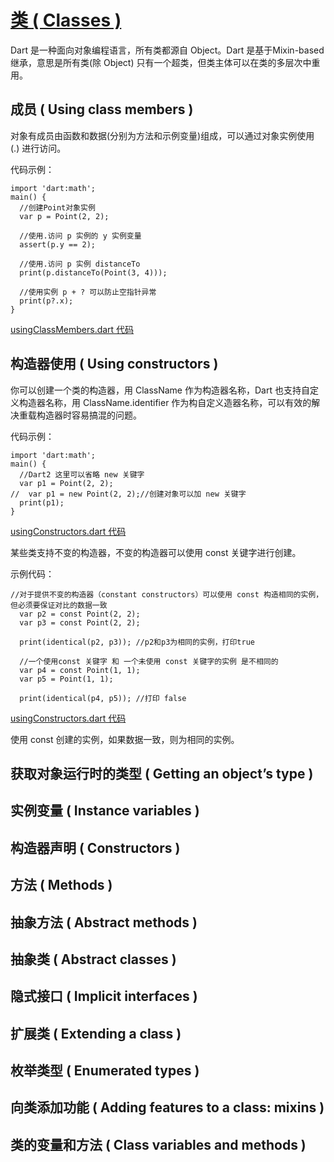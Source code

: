 # [类 ( Classes )](https://www.dartlang.org/guides/language/language-tour#classes)

Dart 是一种面向对象编程语言，所有类都源自 Object。Dart 是基于Mixin-based 继承，意思是所有类(除 Object) 只有一个超类，但类主体可以在类的多层次中重用。


## 成员 ( Using class members )

对象有成员由函数和数据(分别为方法和示例变量)组成，可以通过对象实例使用 (.) 进行访问。

代码示例：

```
import 'dart:math';
main() {
  //创建Point对象实例
  var p = Point(2, 2);

  //使用.访问 p 实例的 y 实例变量
  assert(p.y == 2);

  //使用.访问 p 实例 distanceTo
  print(p.distanceTo(Point(3, 4)));

  //使用实例 p + ? 可以防止空指针异常
  print(p?.x);
}
```

[usingClassMembers.dart 代码](../../dart/classes/usingClassMembers.dart)


## 构造器使用 ( Using constructors )

你可以创建一个类的构造器，用 ClassName 作为构造器名称，Dart 也支持自定义构造器名称，用 ClassName.identifier 作为构自定义造器名称，可以有效的解决重载构造器时容易搞混的问题。

代码示例：

```
import 'dart:math';
main() {
  //Dart2 这里可以省略 new 关键字
  var p1 = Point(2, 2);
//  var p1 = new Point(2, 2);//创建对象可以加 new 关键字
  print(p1);
}
```

[usingConstructors.dart 代码](../../dart/classes/usingConstructors.dart)

某些类支持不变的构造器，不变的构造器可以使用 const 关键字进行创建。

示例代码：

```
//对于提供不变的构造器（constant constructors）可以使用 const 构造相同的实例，但必须要保证对比的数据一致
  var p2 = const Point(2, 2);
  var p3 = const Point(2, 2);

  print(identical(p2, p3)); //p2和p3为相同的实例，打印true

  //一个使用const 关键字 和 一个未使用 const 关键字的实例 是不相同的
  var p4 = const Point(1, 1);
  var p5 = Point(1, 1);

  print(identical(p4, p5)); //打印 false
```

[usingConstructors.dart 代码](../../dart/classes/usingConstructors.dart)

使用 const 创建的实例，如果数据一致，则为相同的实例。

## 获取对象运行时的类型 ( Getting an object’s type )

## 实例变量 ( Instance variables )

## 构造器声明 ( Constructors )

## 方法 ( Methods )

## 抽象方法 ( Abstract methods )

## 抽象类 ( Abstract classes )

## 隐式接口 ( Implicit interfaces )

## 扩展类 ( Extending a class )

## 枚举类型 ( Enumerated types )

## 向类添加功能 ( Adding features to a class: mixins )

## 类的变量和方法 ( Class variables and methods )